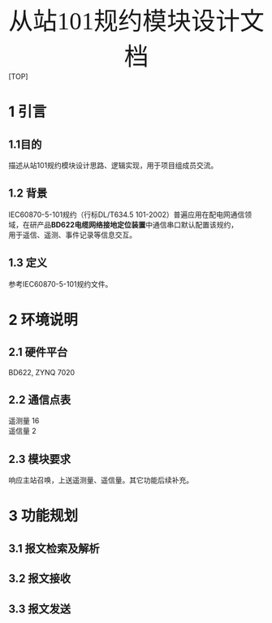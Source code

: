 <center><font face="黑体" size=20>从站101规约模块设计文档</font></center>
[TOP]

# 1 引言

## 1.1目的

描述从站101规约模块设计思路、逻辑实现，用于项目组成员交流。

## 1.2 背景

IEC60870-5-101规约（行标DL/T634.5 101-2002）普遍应用在配电网通信领域，在研产品**BD622电缆网络接地定位装置**中通信串口默认配置该规约，   
用于遥信、遥测、事件记录等信息交互。

## 1.3 定义

参考IEC60870-5-101规约文件。

# 2 环境说明

## 2.1 硬件平台

   BD622, ZYNQ 7020

## 2.2 通信点表

   遥测量 16   
   遥信量 2   

## 2.3 模块要求
 
   响应主站召唤，上送遥测量、遥信量。其它功能后续补充。

# 3 功能规划

## 3.1 报文检索及解析

## 3.2 报文接收
    
## 3.3 报文发送